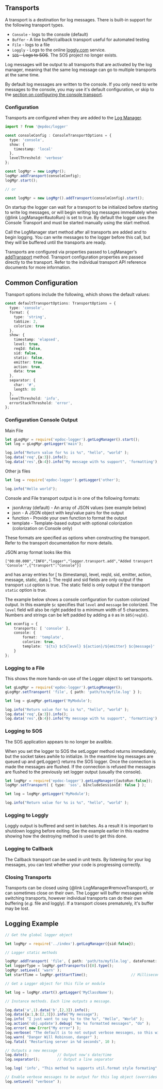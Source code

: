 ## Transports

A transport is a destination for log messages. There is built-in support for the
following transport types. 

* `Console` - logs to the console (default)
* `Buffer` - A line buffer/callback transport useful for automated testing
* `File` - logs to a file
* `Loggly` - Logs to the online [loggly.com](http://loggly.com) service.
* ~~`SOS` - Logs to SOS~~. The SOS project no longer exists.

Log messages will be output to all transports that are activated by the log
manager, meaning that the same log message can go to multiple transports at the
same time.

By default log messages are written to the console. If you only need to write
messages to the console, you may use it's default configuration, or skip to the
[section on configuring the console transport](#configuration-console-output).

### Configuration

Transports are configured when they are added to the [Log Manager](./classes.md#logmgr-class).

```typescript
import ? from '@epdoc/logger'

const consoleConfig : ConsoleTransportOptions = {
  type: 'console',
  show: {
    timestamp: 'local'
  },
  levelThreshold: 'verbose'
};

const logMgr = new LogMgr();
logMgr.addTransport(consoleConfig);
logMgr.start();

// or

const logMgr = new LogMgr().addTransport(consoleConfig).start();

```

On startup the logger can wait for a transport to be initialized before starting
to write log messages, or will begin writing log messages immediately when
{@link LogManager#autoRun} is set to true. By default the logger uses the
Console Transport and must be started manually using the start method.

Call the LogManager start method after all transports are added and to begin logging.  You can write messages to the logger before this call, but they will be buffered until the transports are ready.

Transports are configured via properties passed to LogManager's
[addTransport](./src/log-manager.ts#L100) method. Transport configuration
properties are passed directly to the transport. Refer to the individual
transport API reference documents for more information. 

## Common Configuration

Transport options include the following, which shows the default values:

```typescript
const defaultTransportOptions: TransportOptions = {
  type: 'console',
  format: {
    type: 'string',
    tabSize: 2,
    colorize: true
  },
  show: {
    timestamp: 'elapsed',
    level: true,
    reqId: false,
    sid: false,
    static: false,
    emitter: true,
    action: true,
    data: true
  },
  separator: {
    char: '#',
    length: 80
  },
  levelThreshold: 'info',
  errorStackThreshold: 'error',
};
```

### Configuration Console Output

Main File

```typescript 
let gLogMgr = require('epdoc-logger').getLogManager().start();
let log = gLogMgr.getLogger('main');

log.info("Return value for %s is %s", "hello", "world" );
log.data('req',{a:3}).info();
log.data('res',{b:4}).info("My message with %s support", 'formatting');
```

Other js files

```typescript 
let log = require('epdoc-logger').getLogger('other');

log.info("Hello world");
```

Console and File transport output is in one of the following formats:
- jsonArray (default) - An array of JSON values (see example below)
- json - A JSON object with key/value pairs for the output
- function - Provide your own function to format the output
- template - Template-based output with optional colorization (colorization on Console only)

These formats are specified as options when constructing the transport. 
Refer to the transport documentation for more details.

JSON array format looks like this 

```
["00:00.000","INFO","logger","logger.transport.add","Added transport 'Console'",{"transport":"Console"}]
```

and has array entries for [ ts (timestamp), level, reqId, sid, emitter, action, message, static, data ]. 
The reqId and sid fields are only output if the transport `sid` option is true.
The static field is only output if the transport `static` option is true.

The example below shows a console configuration for custom colorized output.
In this example `$c` specifies that `level` and `message` be colorized.
The `level` field will also be right padded to a minimum width of 5 characters.
Numbers and strings can be left padded by adding a `0` as in `$05{reqId}`.


```typescript
let econfig = {
    transports: [ 'console' ],
    console: {
        format: 'template',
        colorize: true,
        template: '${ts} $c5{level} ${action}/${emitter} $c{message}'
    }
};
```


### Logging to a File ###

This shows the more hands-on use of the Logger object to set transports.

```typescript
let gLogMgr = require('epdoc-logger').getLogManager();
gLogMgr.setTransport( 'file', { path: 'path/to/myfile.log' } );

let log = gLogMgr.getLogger('MyModule');

log.info("Return value for %s is %s", "hello", "world" );
log.data('req',{a:3}).info();
log.data('res',{b:4}).info("My message with %s support", 'formatting');
```


### Logging to SOS ###

The SOS application appears to no longer be availble.

When you set the logger to SOS the setLogger method returns immediately, but the socket takes awhile to
initialize. In the meantime log messages are queued up and getLogger() returns the SOS logger. Once the
connection is made the messages are flushed. If the connection is refused the messages are flushed to the
previously set logger output (usually the console).

```typescript
let logMgr = require('epdoc-logger').getLogManager({autoRun:false});
logMgr.setTransport( { type: 'sos', bIncludeSessionId: false } );

let log = logMgr.getLogger('MyModule');

log.info("Return value for %s is %s", "hello", "world" );
```

### Logging to Loggly ###

Loggly output is buffered and sent in batches. As a result it is important to shutdown logging before exiting.
See the example earlier in this readme showing how the destroying method is used to get this done.

### Logging to Callback ###

The Callback transport can be used in unit tests. By listening for your log messages, you can 
test whether your code is progressing correctly.

### Closing Transports

Transports can be closed using {@link LogManager#removeTransport}, or can sometimes close on their own.
The Logger will buffer messages while switching transports,
however individual transports can do their own buffering (_e.g._ file and loggly).
If a transport closes prematurely, it's buffer may be lost.

## Logging Example ##

```typescript
// Get the global logger object

let logMgr = require('../index').getLogManager({sid:false});

// Logger static methods

logMgr.addTransport( 'file', { path: 'path/to/myfile.log', dateFormat: 'ISO', sid: false } );
let loggerType = logMgr.getTransports()[0].type();
logMgr.setLevel( 'warn' );
let startTime = logMgr.getStartTime();                    // Milliseconds

// Get a Logger object for this file or module

let log = logMgr.start().getLogger('MyClassName');

// Instance methods. Each line outputs a message.

log.data('a',1).data('b',[2,3]).info();
log.data({a:1,b:[2,3]}).info("My message");
log.info( "I just want to say %s to the %s", "Hello", "World" );
log.action('obj.update').debug( "We %s formatted messages", "do" );
log.error( new Error("My error") );
log.verbose( "The default is to not output verbose messages, so this will not by default be output" );
log.warn( "Danger Will Robinson, danger" );
log.fatal( "Restarting server in %d seconds", 10 );

// Outputs a new message
log.date();             // Output now's date/time
log.separator();        // Output a line separator

log.log( 'info', "This method %s supports util.format style formating", "also" );

// Enable verbose messages to be output for this log object (overrides global setting)
log.setLevel( "verbose" );

```
